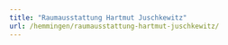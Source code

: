 ```yaml
---
title: "Raumausstattung Hartmut Juschkewitz"
url: /hemmingen/raumausstattung-hartmut-juschkewitz/
---
```

